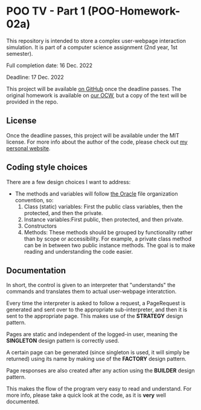# POO TV - Part 1 (POO-Homework-02a)

This repository is intended to store a complex user-webpage interaction simulation. It is part of a computer
science assignment (2nd year, 1st semester).

Full completion date: 16 Dec. 2022

Deadline: 17 Dec. 2022

This project will be available <a href="https://github.com/w1bb/POO-Homework-02a">on GitHub</a> once the deadline passes.
The original homework is available on <a href="https://ocw.cs.pub.ro/courses/poo-ca-cd/teme/proiect/etapa1">our OCW</a>, but a
copy of the text will be provided in the repo.
## License

Once the deadline passes, this project will be available under the MIT license. For more info about the author of the
code, please check out <a href="https://v-vintila.com">my personal website</a>.

## Coding style choices

There are a few design choices I want to address:
* The methods and variables will follow
  <a href="https://www.oracle.com/java/technologies/javase/codeconventions-fileorganization.html">the Oracle</a> file
  organization convention, so:
    1) Class (static) variables: First the public class variables, then the protected, and then the private.
    2) Instance variables:First public, then protected, and then private.
    3) Constructors
    4) Methods: These methods should be grouped by functionality rather than by scope or accessibility. For example, a
       private class method can be in between two public instance methods. The goal is to make reading and understanding the
       code easier.

## Documentation

In short, the control is given to an interpreter that "understands" the commands and translates them to actual user-webpage interatction.

Every time the interpreter is asked to follow a request, a PageRequest is generated and sent over to the appropriate sub-interpreter, and then it is sent to the appropriate page.
This makes use of the **STRATEGY** design pattern. 

Pages are static and independent of the logged-in user, meaning the **SINGLETON** design pattern is correctly used.

A certain page can be generated (since singleton is used, it will simply be returned) using its name by making use of the **FACTORY** design pattern.

Page responses are also created after any action using the **BUILDER** design pattern.

This makes the flow of the program very easy to read and understand. For more info, please take a quick look at the
code, as it is **very** well documented.
